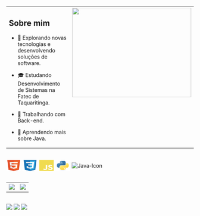 <table style="border: none;">
  <tr style="border: none;">
    <td>
      
## Sobre mim <br>
- 🤔 Explorando novas tecnologias e desenvolvendo soluções de software.<br>
- 🎓 Estudando Desenvolvimento de Sistemas na Fatec de Taquaritinga.<br>
- 💼 Trabalhando com Back-end.<br>
- 🌱 Aprendendo mais sobre Java.<br>
      
    </td>
    <td style="float: right;">
      <img src="https://github.com/vitormapeli/vitormapeli/assets/105941606/4d1e5496-e87c-48ff-b295-420cf3121e5c" height="240" width="320">
    </td>
  </tr>
</table>

<br>

<div style="display: inline_block">
  <img align="center" alt="HTML-Icon" height="30" width="40" src="https://raw.githubusercontent.com/devicons/devicon/master/icons/html5/html5-original.svg">
  <img align="center" alt="CSS-Icon" height="30" width="40" src="https://raw.githubusercontent.com/devicons/devicon/master/icons/css3/css3-original.svg">
  <img align="center" alt="Js-Icon" height="30" width="40" src="https://raw.githubusercontent.com/devicons/devicon/master/icons/javascript/javascript-plain.svg">
  <img align="center" alt="Pytohn-Icon" height="30" width="40" src="https://raw.githubusercontent.com/devicons/devicon/master/icons/python/python-original.svg">
  <img align="center" alt="Java-Icon" height="30" width="40" src="https://github.com/vitormapeli/vitormapeli/assets/105941606/820d071c-51b7-4ddf-a216-cd7eedb36745">
</div>

<br>

<table style="border: none;">
  <tr style="border: none;">
    <td style="border: none;"><img src="https://github-readme-stats.vercel.app/api?username=vitormapeli&theme=midnight-purple&show_icons=true&hide_border=true&count_private=true"></td>
    <td style="border: none;"><img src="https://github-readme-streak-stats.herokuapp.com/?user=vitormapeli&theme=midnight-purple&hide_border=true"></td>
  </tr>
</table>

<br>

<div> 
  <a href="https://www.instagram.com/vitor_mapeli/" target="_blank"><img src="https://img.shields.io/badge/-Instagram-%23E4405F?style=for-the-badge&logo=instagram&logoColor=white" target="_blank"></a>
  <a href = "mailto:vitormapeli@gmail.com"><img src="https://img.shields.io/badge/-Gmail-%23333?style=for-the-badge&logo=gmail&logoColor=white" target="_blank"></a>
  <a href="https://www.linkedin.com/in/vitor-mapeli-263b3527a/" target="_blank"><img src="https://img.shields.io/badge/-LinkedIn-%230077B5?style=for-the-badge&logo=linkedin&logoColor=white" target="_blank"></a> 
</div>
